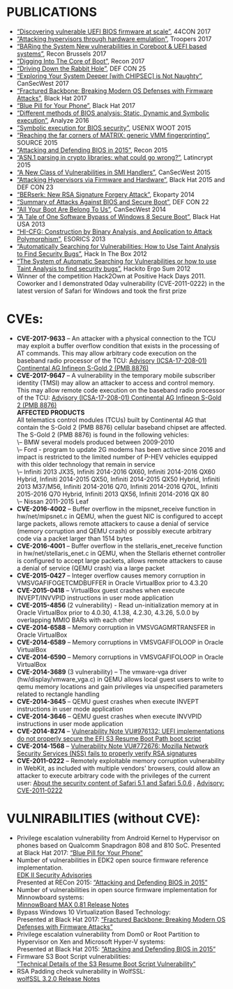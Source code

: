 # PUBLICATIONS
  
* [“Discovering vulnerable UEFI BIOS firmware at scale”](https://github.com/abazhaniuk/Publications/blob/master/2017/44CON_2017/Bulygin_Bazhaniuk_44con.pdf), 44CON 2017
* [“Attacking hypervisors through hardware emulation”](https://github.com/abazhaniuk/Publications/blob/master/2017/Troopers_2017/TR17_Attacking_hypervisor_through_hardwear_emulation.pdf), Troopers 2017
* [“BARing the System New vulnerabilities in Coreboot & UEFI based systems”](https://github.com/abazhaniuk/Publications/blob/master/2017/REConBrussels_2017/REConBrussels2017_BARing_the_system.pdf), Recon Brussels 2017
* [“Digging Into The Core of Boot”](https://github.com/abazhaniuk/Publications/blob/master/2017/RECon_2017/DiggingIntoTheCoreOfBoot.pdf), Recon 2017
* [“Driving Down the Rabbit Hole”](https://github.com/abazhaniuk/Publications/blob/master/2017/DEFCON25/DC25_Driving%20down%20the%20rabbit%20hole-Mickey_Jesse_Oleksander.pdf), DEF CON 25
* [“Exploring Your System Deeper \[with CHIPSEC\] is Not Naughty”](https://github.com/abazhaniuk/Publications/blob/master/2017/CanSecWest_2017/csw2017_ExploringYourSystemDeeper_updated.pdf), CanSecWest 2017
* [“Fractured Backbone: Breaking Modern OS Defenses with Firmware Attacks”](https://github.com/abazhaniuk/Publications/blob/master/2017/BlackHat_USA_2017/us-17-Bulygin-Fractured-Backbone-Breaking-Modern-OS-Defenses-With-Firmware-Attacks.pdf), Black Hat 2017
* [“Blue Pill for Your Phone”](https://github.com/abazhaniuk/Publications/blob/master/2017/Ekoparty13_2017/us-17-Bazhaniuk-Bulygin-BluePill-for-Your-Phone.pdf), Black Hat 2017
* [“Different methods of BIOS analysis: Static, Dynamic and Symbolic execution”](https://github.com/abazhaniuk/Publications/blob/master/2016/analyze.cc_2016/Different_methods_of_BIOS_analysis.pdf), Analyze 2016
* [“Symbolic execution for BIOS security”](https://github.com/abazhaniuk/Publications/blob/master/2015/USENIX_WOOT_2015/woot15_slides_bazhaniuk.pdf), USENIX WOOT 2015
* [“Reaching the far corners of MATRIX: generic VMM fingerprinting”](https://github.com/abazhaniuk/Publications/blob/master/2015/SOURCE_2015/source-seattle-2015-generic_vmm_fingerprinting.pdf), SOURCE 2015
* [“Attacking and Defending BIOS in 2015”](https://github.com/abazhaniuk/Publications/blob/master/2015/RECon_2015/AttackingAndDefendingBIOS-RECon2015.pdf), Recon 2015
* [“ASN.1 parsing in crypto libraries: what could go wrong?”](https://github.com/abazhaniuk/Publications/blob/master/2015/Latincrypt_2015/ASN1_parsing_issues_in_crypto_Latincrypt2015.pdf), Latincrypt 2015
* [“A New Class of Vulnerabilities in SMI Handlers”](https://github.com/abazhaniuk/Publications/blob/master/2015/CanSecWest_2015/ANewClassOfVulnInSMIHandlers_csw2015.pdf), CanSecWest 2015
* [“Attacking Hypervisors via Firmware and Hardware”](https://github.com/abazhaniuk/Publications/blob/master/2015/BlackHat_DEFCON_2015/AttackingHypervisorsViaFirmware_bhusa15_dc23.pdf), Black Hat 2015 and DEF CON 23
* [“BERserk: New RSA Signature Forgery Attack”](https://github.com/abazhaniuk/Publications/blob/master/2014/Ekoparty10/eko10-BERserk_New_RSA_Signature_Forgery_Attack.pdf), Ekoparty 2014
* [“Summary of Attacks Against BIOS and Secure Boot”](https://github.com/abazhaniuk/Publications/blob/master/2014/DEFCON22/DEFCON22-BIOSAttacks.pdf), DEF CON 22
* [“All Your Boot Are Belong To Us”](https://github.com/abazhaniuk/Publications/blob/master/2014/CanSecWest_2014/AllYourBoot_csw14-intel-final.pdf), CanSecWest 2014
* [“A Tale of One Software Bypass of Windows 8 Secure Boot”](https://github.com/abazhaniuk/Publications/blob/master/2013/BlackHat_USA_2013/Windows8SecureBoot_Bulygin-Furtak-Bazhniuk_BHUSA2013.pdf), Black Hat USA 2013
* [“HI-CFG: Construction by Binary Analysis, and Application to Attack Polymorphism”](https://github.com/abazhaniuk/Publications/blob/master/2013/ESORICS_2013/caselden13esorics.pdf), ESORICS 2013
* [“Automatically Searching for Vulnerabilities: How to Use Taint Analysis to Find Security Bugs”](https://github.com/abazhaniuk/Publications/blob/master/2012/HITBsecconf2012ams/D2T1%20-%20Alex%20Bazhanyuk%20and%20Nikita%20Tarakanov%20-%20Automatically%20Searching%20for%20Vulnerabilities.pdf), Hack In The Box 2012
* [“The System of Automatic Searching for Vulnerabilities or how to use Taint Analysis to find security bugs”](https://github.com/abazhaniuk/Publications/blob/master/2012/HackitoErgoSum_2012/HES2012-ntarakanov-SASV_ABazhanyuk.pdf), Hackito Ergo Sum 2012
* Winner of the competition Hack2Own at Positive Hack Days 2011. Coworker and I demonstrated 0day vulnerability (CVE-2011-0222) in the latest version of Safari for Windows and took the first prize

# CVEs:

* **CVE-2017-9633** – An attacker with a physical connection to the TCU may exploit a buffer overflow condition that exists in the processing of AT commands. This may allow arbitrary code execution on the baseband radio processor of the TCU:
[Advisory (ICSA-17-208-01) Continental AG Infineon S-Gold 2 (PMB 8876)](https://ics-cert.us-cert.gov/advisories/ICSA-17-208-01)
* **CVE-2017-9647** – A vulnerability in the temporary mobile subscriber identity (TMSI) may allow an attacker to access and control memory. This may allow remote code execution on the baseband radio processor of the TCU:
[Advisory (ICSA-17-208-01) Continental AG Infineon S-Gold 2 (PMB 8876)](https://ics-cert.us-cert.gov/advisories/ICSA-17-208-01) <br>
 **AFFECTED PRODUCTS**<br>
 All telematics control modules (TCUs) built by Continental AG that contain the S-Gold 2 (PMB 8876) cellular baseband chipset are affected. The S-Gold 2 (PMB 8876) is found in the following vehicles:<br>
 \– BMW several models produced between 2009-2010<br>
 \– Ford - program to update 2G modems has been active since 2016 and impact is restricted to the limited number of P-HEV vehicles equipped with this older technology that remain in service<br>
 \– Infiniti 2013 JX35, Infiniti 2014-2016 QX60, Infiniti 2014-2016 QX60 Hybrid, Infiniti 2014-2015 QX50, Infiniti 2014-2015 QX50 Hybrid, Infiniti 2013 M37/M56, Infiniti 2014-2016 Q70, Infiniti 2014-2016 Q70L, Infiniti 2015-2016 Q70 Hybrid, Infiniti 2013 QX56, Infiniti 2014-2016 QX 80<br>
 \– Nissan 2011-2015 Leaf<br>
* **CVE-2016-4002** – Buffer overflow in the mipsnet_receive function in hw/net/mipsnet.c in QEMU, when the guest NIC is configured to accept large packets, allows remote attackers to cause a denial of service (memory corruption and QEMU crash) or possibly execute arbitrary code via a packet larger than 1514 bytes
* **CVE-2016-4001** – Buffer overflow in the stellaris_enet_receive function in hw/net/stellaris_enet.c in QEMU, when the Stellaris ethernet controller is configured to accept large packets, allows remote attackers to cause a denial of service (QEMU crash) via a large packet
* **CVE-2015-0427** – Integer overflow causes memory corruption in VMSVGAFIFOGETCMDBUFFER in Oracle VirtualBox prior to 4.3.20
* **CVE-2015-0418** – VirtualBox guest crashes when execute INVEPT/INVVPID instructions in user mode application
* **CVE-2015-4856** (2 vulnerability) - Read un-initialization memory at in Oracle VirtualBox prior to 4.0.30, 4.1.38, 4.2.30, 4.3.26, 5.0.0 by overlapping MMIO BARs with each other
* **CVE-2014-6588** – Memory corruption in VMSVGAGMRTRANSFER in Oracle VirtualBox
* **CVE-2014-6589** – Memory corruptions in VMSVGAFIFOLOOP in Oracle VirtualBox
* **CVE-2014-6590** – Memory corruptions in VMSVGAFIFOLOOP in Oracle VirtualBox
* **CVE-2014-3689** (3 vulnerability) – The vmware-vga driver (hw/display/vmware_vga.c) in QEMU allows local guest users to write to qemu memory locations and gain privileges via unspecified parameters related to rectangle handling
* **CVE-2014-3645** – QEMU guest crashes when execute INVEPT instructions in user mode application
* **CVE-2014-3646** – QEMU guest crashes when execute INVVPID instructions in user mode application
* **CVE-2014-8274** – [Vulnerability Note VU#976132: UEFI implementations do not properly secure the EFI S3 Resume Boot Path boot script](http://www.kb.cert.org/vuls/id/976132)
* **CVE-2014-1568** – [Vulnerability Note VU#772676: Mozilla Network Security Services (NSS) fails to properly verify RSA signatures](http://www.kb.cert.org/vuls/id/772676)
* **CVE-2011-0222** – Remotely exploitable memory corruption vulnerability in WebKit, as included with multiple vendors' browsers, could allow an attacker to execute arbitrary code with the privileges of the current user: 
 [About the security content of Safari 5.1 and Safari 5.0.6](http://support.apple.com/kb/ht4808) , [Advisory: CVE-2011-0222](http://seclists.org/fulldisclosure/2011/Jul/302)

# VULNIRABILITIES (without CVE):
* Privilege escalation vulnerability from Android Kernel to Hypervisor on phones based on Qualcomm Snapdragon 808 and 810 SoC. Presented at Black Hat 2017: [“Blue Pill for Your Phone”](https://www.blackhat.com/docs/us-17/wednesday/us-17-Bazhaniuk-BluePill-For-Your-Phone.pdf) 
* Number of vulnerabilities in EDK2 open source firmware reference implementation.<br> 
 [EDK II Security Advisories](https://www.gitbook.com/book/edk2-docs/security-advisory/details)<br>
 Presented at RECon 2015:  [“Attacking and Defending BIOS in 2015”](https://github.com/abazhaniuk/Publications/blob/master/2015/RECon_2015/AttackingAndDefendingBIOS-RECon2015.pdf)<br>
* Number of vulnerabilities in open source firmware implementation for Minnowboard systems:<br>
 [MinnowBoard MAX 0.81 Release Notes](http://firmware.intel.com/sites/default/files/MinnowBoard_MAX-Rel_0.81-ReleaseNotes.txt) 
* Bypass Windows 10 Virtualization Based Technology: <br>
 Presented at Black Hat 2017: [“Fractured Backbone: Breaking Modern OS Defenses with Firmware Attacks”](https://www.blackhat.com/docs/us-17/wednesday/us-17-Bulygin-Fractured-Backbone-Breaking-Modern-OS-Defenses-With-Firmware-Attacks.pdf)
* Privilege escalation vulnerability from Dom0 or Root Partition to Hypervisor on Xen and Microsoft Hyper-V systems:<br>
 Presented at Black Hat 2015: [“Attacking and Defending BIOS in 2015”](https://github.com/abazhaniuk/Publications/blob/master/2015/RECon_2015/AttackingAndDefendingBIOS-RECon2015.pdf) 
* Firmware S3 Boot Script vulnerabilities: <br>
 ["Technical Details of the S3 Resume Boot Script Vulnerability"](https://github.com/abazhaniuk/Publications/blob/master/2015/WP_Intel_ATR_S3_ResBS_Vuln.pdf)
* RSA Padding check vulnerability in WolfSSL:<br>
 [wolfSSL 3.2.0 Release Notes](http://www.wolfssl.com/yaSSL/Blog/Entries/2014/9/12_CyaSSL_3.2.0_Released.html)
